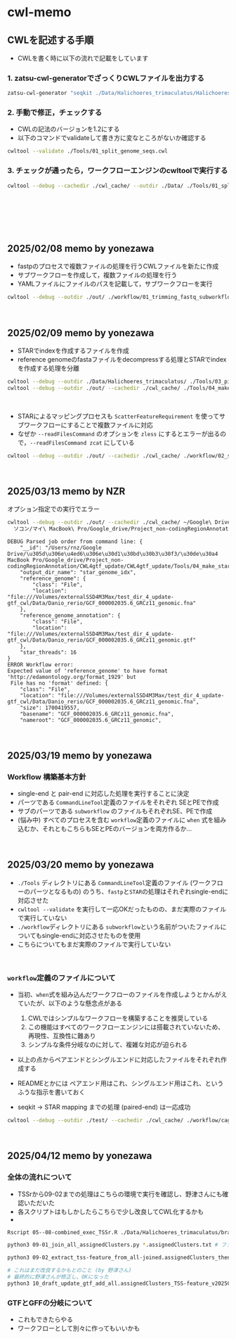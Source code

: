 # cwl-memo

## CWLを記述する手順

- CWLを書く時に以下の流れで記載をしています

### 1. zatsu-cwl-generatorでざっくりCWLファイルを出力する

```bash
zatsu-cwl-generator "seqkit ./Data/Halichoeres_trimaculatus/Halichoeres_trimaculatus-hifiasm-3ddna-v1.1.edit.fna.gz -i -O ./seqs_by_scaffold" > ./Tools/01_split_genome_seqs.cwl
```

### 2. 手動で修正，チェックする

- CWLの記法のバージョンを1.2にする
- 以下のコマンドでvalidateして書き方に変なところがないか確認する

```bash
cwltool --validate ./Tools/01_split_genome_seqs.cwl 
```

### 3. チェックが通ったら，ワークフローエンジンのcwltoolで実行する

```bash
cwltool --debug --cachedir ./cwl_cache/ --outdir ./Data/ ./Tools/01_split_genome_seqs.cwl
```

&nbsp;

&nbsp;

&nbsp;

## 2025/02/08 memo by yonezawa

- fastpのプロセスで複数ファイルの処理を行うCWLファイルを新たに作成
- サブワークフローを作成して，複数ファイルの処理を行う
- YAMLファイルにファイルのパスを記載して，サブワークフローを実行


```bash
cwltool --debug --outdir ./out/ ./workflow/01_trimming_fastq_subworkflow.cwl ./config/01_trimming_fastq_files.yml
```

&nbsp;

## 2025/02/09 memo by yonezawa

- STARでindexを作成するファイルを作成
- reference genomeのfastaファイルをdecompressする処理とSTARでindexを作成する処理を分離

```bash
cwltool --debug --outdir ./Data/Halichoeres_trimaculatus/ ./Tools/03_pigz.cwl
cwltool --debug --outdir ./out/ --cachedir ./cwl_cache/ ./Tools/04_make_star_index.cwl
```

&nbsp;

- STARによるマッピングプロセスも `ScatterFeatureRequirement` を使ってサブワークフローにすることで複数ファイルに対応
- なぜか `--readFilesCommand` のオプションを `zless` にするとエラーが出るので，`--readFilesCommand zcat` にしている

```bash
cwltool --debug --outdir ./out/ --cachedir ./cwl_cache/ ./workflow/02_star4cageseq_analysis_subworkflow.cwl ./config/02_star4cageseq_analysis.yml
```

&nbsp;

## 2025/03/13 memo by NZR

オプション指定での実行でエラー

```bash
cwltool --debug --outdir ./out/ --cachedir ./cwl_cache/ ~/Google\ Drive/その他の 
  ソコン/マイ\ MacBook\ Pro/Google_drive/Project_non-codingRegionAnnotation/CWL4gtf_update/CWL4gtf_update/Tools/04_make_star_index.cwl --reference_genome ./Data/Danio_rerio/GCF_000002035.6_GRCz11_genomic.fna --reference_genome_annotation ./Data/Danio_rerio/GCF_000002035.6_GRCz11_genomic.gtf
```

```DEBUG & ERROR message
DEBUG Parsed job order from command line: {
    "__id": "/Users/rnz/Google Drive/\u305d\u306e\u4ed6\u306e\u30d1\u30bd\u30b3\u30f3/\u30de\u30a4 MacBook Pro/Google_drive/Project_non-codingRegionAnnotation/CWL4gtf_update/CWL4gtf_update/Tools/04_make_star_index.cwl",
    "output_dir_name": "star_genome_idx",
    "reference_genome": {
        "class": "File",
        "location": "file:///Volumes/externalSSD4M3Max/test_dir_4_update-gtf_cwl/Data/Danio_rerio/GCF_000002035.6_GRCz11_genomic.fna"
    },
    "reference_genome_annotation": {
        "class": "File",
        "location": "file:///Volumes/externalSSD4M3Max/test_dir_4_update-gtf_cwl/Data/Danio_rerio/GCF_000002035.6_GRCz11_genomic.gtf"
    },
    "star_threads": 16
}
ERROR Workflow error:
Expected value of 'reference_genome' to have format 'http://edamontology.org/format_1929' but
 File has no 'format' defined: {
    "class": "File",
    "location": "file:///Volumes/externalSSD4M3Max/test_dir_4_update-gtf_cwl/Data/Danio_rerio/GCF_000002035.6_GRCz11_genomic.fna",
    "size": 1700419557,
    "basename": "GCF_000002035.6_GRCz11_genomic.fna",
    "nameroot": "GCF_000002035.6_GRCz11_genomic",
```

&nbsp;

## 2025/03/19 memo by yonezawa

### Workflow 構築基本方針

- single-end と pair-end に対応した処理を実行することに決定
- パーツである `CommandLineTool`定義のファイルをそれぞれ SEとPEで作成
- サブのパーツである `subworkflow` のファイルもそれぞれSE、PEで作成
- (悩み中) すべてのプロセスを含む `workflow`定義のファイルに `when` 式を組み込むか、それともこちらもSEとPEのバージョンを両方作るか...

&nbsp;

## 2025/03/20 memo by yonezawa

- `./Tools` ディレクトリにある `CommandLineTool`定義のファイル (ワークフローのパーツとなるもの) のうち、`fastp`と`STAR`の処理はそれぞれsingle-endに対応させた
- `cwltool --validate` を実行して一応OKだったものの、まだ実際のファイルで実行していない
- `./workflow`ディレクトリにある `subworkflow`という名前がついたファイルについてもsingle-endに対応させたものを使用
- こちらについてもまだ実際のファイルで実行していない

&nbsp;

### `workflow`定義のファイルについて

- 当初、`when`式を組み込んだワークフローのファイルを作成しようとかんがえていたが、以下のような懸念点がある
    1. CWLではシンプルなワークフローを構築することを推奨している
    2. この機能はすべてのワークフローエンジンには搭載されていないため、再現性、互換性に難あり
    3. シンプルな条件分岐なのに対して、複雑な対応が迫られる

- 以上の点からペアエンドとシングルエンドに対応したファイルをそれぞれ作成する
- READMEとかには ペアエンド用はこれ、シングルエンド用はこれ、というふうな指示を書いておく 


- seqkit -> STAR mapping までの処理 (paired-end) は一応成功

```bash
cwltool --debug --outdir ./test/ --cachedir ./cwl_cache/ ./workflow/cageseq_gtf_update_pe.cwl ./config/Workflow_config/cageseq_gtf_update_pe.yml
```

&nbsp;

## 2025/04/12 memo by yonezawa

### 全体の流れについて

- TSSrから09-02までの処理はこちらの環境で実行を確認し、野津さんにも確認いただいた
- 各スクリプトはもしかしたらこちらで少し改良してCWL化するかも
- 


```bash
Rscript 05--08-combined_exec_TSSr.R ./Data/Halichoeres_trimaculatus/braker_correctID_v3.gtf 2 1 1 A B

python3 09-01_join_all_assignedClusters.py *.assignedClusters.txt # ファイルを一つずつ指定することもできる

python3 09-02_extract_tss-feature_from_all-joined.assignedClusters_then_uniq.tss-feature.py 

# これはまだ改良するかもとのこと (by 野津さん)
# 最終的に野津さんが修正し、OKになった
python3 10_draft_update_gtf_add_all.assignedClusters_TSS-feature_v20250403-01.py Data/Halichoeres_trimaculatus/braker_correctID_v3.gtf all_tss_feature_uniq.gene.tsv test.gtf > log.txt
```

### GTFとGFFの分岐について

- これもできたらやる
- ワークフローとして別々に作ってもいいかも